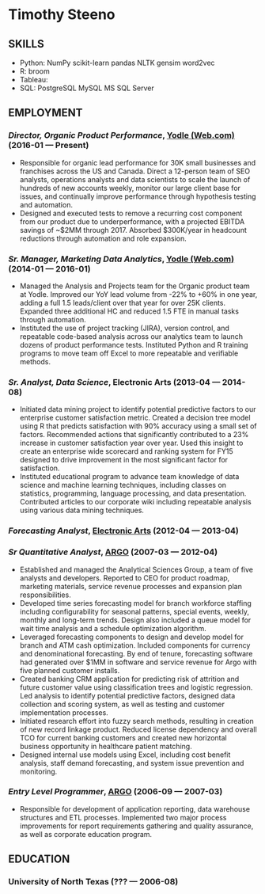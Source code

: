 Timothy Steeno
============






## SKILLS

  - Python: NumPy scikit-learn pandas NLTK gensim word2vec 
  - R: broom 
  - Tableau: 
  - SQL: PostgreSQL MySQL MS SQL Server 

## EMPLOYMENT

### *Director, Organic Product Performance*, [Yodle (Web.com)](http://www.yodle.com/) (2016-01 — Present)


  - Responsible for organic lead performance for 30K small businesses and franchises across the US and Canada. Direct a 12-person team of SEO analysts, operations analysts and data scientists to scale the launch of hundreds of new accounts weekly, monitor our large client base for issues, and continually improve performance through hypothesis testing and automation.
  - Designed and executed tests to remove a recurring cost component from our product due to underperformance, with a projected EBITDA savings of ~$2MM through 2017. Absorbed $300K/year in headcount reductions through automation and role expansion.

### *Sr. Manager, Marketing Data Analytics*, [Yodle (Web.com)](http://www.yodle.com/) (2014-01 — 2016-01)


  - Managed the Analysis and Projects team for the Organic product team at Yodle. Improved our YoY lead volume from -22% to +60% in one year, adding a full 1.5 leads/client over that year for over 25K clients. Expanded three additional HC and reduced 1.5 FTE in manual tasks through automation.
  - Instituted the use of project tracking (JIRA), version control, and repeatable code-based analysis across our analytics team to launch dozens of product performance tests. Instituted Python and R training programs to move team off Excel to more repeatable and verifiable methods.

### *Sr. Analyst, Data Science*, Electronic Arts (2013-04 — 2014-08)


  - Initiated data mining project to identify potential predictive factors to our enterprise customer satisfaction metric. Created a decision tree model using R that predicts satisfaction with 90% accuracy using a small set of factors. Recommended actions that significantly contributed to a 23% increase in customer satisfaction year over year. Used this insight to create an enterprise wide scorecard and ranking system for FY15 designed to drive improvement in the most significant factor for satisfaction.
  - Instituted educational program to advance team knowledge of data science and machine learning techniques, including classes on statistics, programming, language processing, and data presentation. Contributed articles to our corporate wiki including repeatable analysis using various data mining techniques. 

### *Forecasting Analyst*, [Electronic Arts](http://www.ea.com) (2012-04 — 2013-04)



### *Sr Quantitative Analyst*, [ARGO](http://argodata.com/) (2007-03 — 2012-04)


  - Established and managed the Analytical Sciences Group, a team of five analysts and developers. Reported to CEO for product roadmap, marketing materials, service revenue processes and expansion plan responsibilities.
  - Developed time series forecasting model for branch workforce staffing including configurability for seasonal patterns, special events, weekly, monthly and long-term trends. Design also included a queue model for wait time analysis and a schedule optimization algorithm. 
  - Leveraged forecasting components to design and develop model for branch and ATM cash optimization. Included components for currency and denominational forecasting. By end of tenure, forecasting software had generated over $1MM in software and service revenue for Argo with five planned customer installs.
  - Created banking CRM application for predicting risk of attrition and future customer value using classification trees and logistic regression. Led analysis to identify potential predictive factors, designed data collection and scoring system, as well as testing and customer implementation processes.
  - Initiated research effort into fuzzy search methods, resulting in creation of new record linkage product. Reduced license dependency and overall TCO for current banking customers and created new horizontal business opportunity in healthcare patient matching.
  - Designed internal use models using Excel, including cost benefit analysis, staff demand forecasting, and system issue prevention and monitoring.

### *Entry Level Programmer*, [ARGO](http://argodata.com/) (2006-09 — 2007-03)


  - Responsible for development of application reporting, data warehouse structures and ETL processes. Implemented two major process improvements for report requirements gathering and quality assurance, as well as corporate education program.




## EDUCATION

### University of North Texas (??? — 2006-08)












